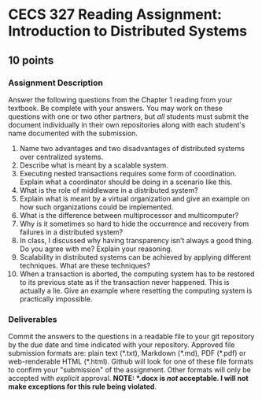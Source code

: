 # CECS 327 Reading Assignment: Introduction to Distributed Systems
## 10 points

### Assignment Description
Answer the following questions from the Chapter 1 reading from your textbook. Be complete with your answers. You may work on these questions with one or two other partners, but *all* students must submit the document individually in their own repositories along with each student's name documented with the submission.

1. Name two advantages and two disadvantages of distributed systems over centralized systems.
2. Describe what is meant by a scalable system.
3. Executing nested transactions requires some form of coordination. Explain what a coordinator should be doing in a scenario like this.
4. What is the role of middleware in a distributed system?
5. Explain what is meant by a virtual organization and give an example on how such organizations could be implemented.
6. What is the difference between multiprocessor and multicomputer?
7. Why is it sometimes so hard to hide the occurrence and recovery from failures in a distributed system?
8. In class, I discussed why having transparency isn’t always a good thing. Do you agree with me? Explain your reasoning.
9. Scalability in distributed systems can be achieved by applying different techniques. What are these techniques?
10. When a transaction is aborted, the computing system has to be restored to its previous state as if the transaction never happened. This is actually a lie. Give an example where resetting the computing system is practically impossible.

### Deliverables
Commit the answers to the questions in a readable file to your git repository by the due date and time indicated with your repository. Approved file submission formats are: plain text (\*.txt), Markdown (\*.md), PDF (\*.pdf) or web-renderable HTML (\*.html). Github will look for one of these file formats to confirm your "submission" of the assignment. Other formats will only be accepted with *explicit* approval. **NOTE: \*.docx is *not* acceptable. I will not make exceptions for this rule being violated**.

